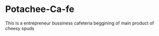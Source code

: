 # Potachee-Ca-fe
This is a entrepreneur bussiness cafeteria beggining of main product of cheesy spuds
